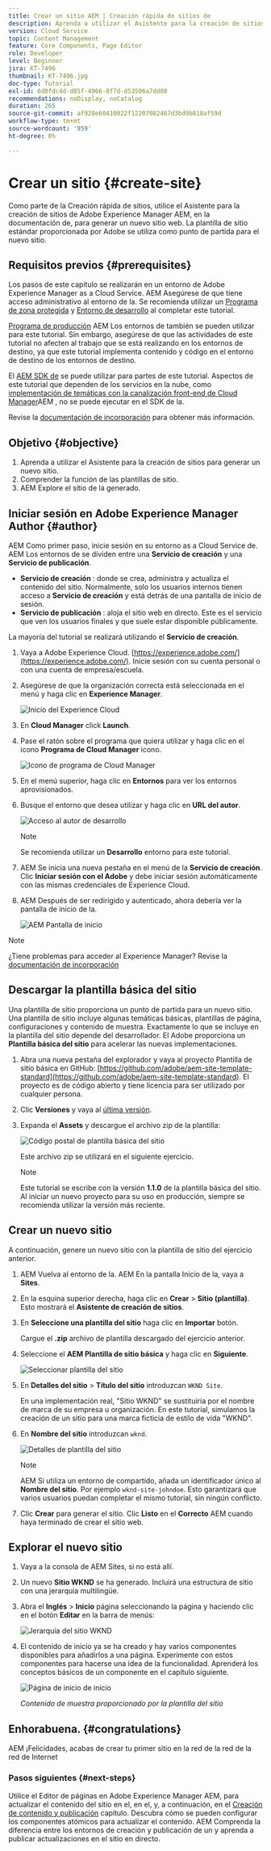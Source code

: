 ```yaml
---
title: Crear un sitio AEM | Creación rápida de sitios de
description: Aprenda a utilizar el Asistente para la creación de sitios para generar un nuevo sitio web. La plantilla de sitio estándar proporcionada por Adobe es un punto de partida para el nuevo sitio.
version: Cloud Service
topic: Content Management
feature: Core Components, Page Editor
role: Developer
level: Beginner
jira: KT-7496
thumbnail: KT-7496.jpg
doc-type: Tutorial
exl-id: 6d0fdc4d-d85f-4966-8f7d-d53506a7dd08
recommendations: noDisplay, noCatalog
duration: 265
source-git-commit: af928e60410022f12207082467d3bd9b818af59d
workflow-type: tm+mt
source-wordcount: '959'
ht-degree: 0%

---
```


# Crear un sitio {#create-site}

Como parte de la Creación rápida de sitios, utilice el Asistente para la creación de sitios de Adobe Experience Manager AEM, en la documentación de, para generar un nuevo sitio web. La plantilla de sitio estándar proporcionada por Adobe se utiliza como punto de partida para el nuevo sitio.

## Requisitos previos {#prerequisites}

Los pasos de este capítulo se realizarán en un entorno de Adobe Experience Manager as a Cloud Service. AEM Asegúrese de que tiene acceso administrativo al entorno de la. Se recomienda utilizar un [Programa de zona protegida](https://experienceleague.adobe.com/docs/experience-manager-cloud-service/onboarding/getting-access/sandbox-programs/introduction-sandbox-programs.html) y [Entorno de desarrollo](https://experienceleague.adobe.com/docs/experience-manager-cloud-service/implementing/using-cloud-manager/manage-environments.html) al completar este tutorial.

[Programa de producción](https://experienceleague.adobe.com/docs/experience-manager-cloud-service/content/implementing/using-cloud-manager/programs/introduction-production-programs.html) AEM Los entornos de también se pueden utilizar para este tutorial. Sin embargo, asegúrese de que las actividades de este tutorial no afecten al trabajo que se está realizando en los entornos de destino, ya que este tutorial implementa contenido y código en el entorno de destino de los entornos de destino.

El [AEM SDK de](https://experienceleague.adobe.com/docs/experience-manager-learn/cloud-service/local-development-environment-set-up/aem-runtime.html) se puede utilizar para partes de este tutorial. Aspectos de este tutorial que dependen de los servicios en la nube, como [implementación de temáticas con la canalización front-end de Cloud Manager](https://experienceleague.adobe.com/docs/experience-manager-learn/getting-started-wknd-tutorial-develop/site-template/theming.html)AEM , no se puede ejecutar en el SDK de la.

Revise la [documentación de incorporación](https://experienceleague.adobe.com/docs/experience-manager-cloud-service/onboarding/home.html?lang=es) para obtener más información.

## Objetivo {#objective}

1. Aprenda a utilizar el Asistente para la creación de sitios para generar un nuevo sitio.
1. Comprender la función de las plantillas de sitio.
1. AEM Explore el sitio de la generado.

## Iniciar sesión en Adobe Experience Manager Author {#author}

AEM Como primer paso, inicie sesión en su entorno as a Cloud Service de. AEM Los entornos de se dividen entre una **Servicio de creación** y una **Servicio de publicación**.

* **Servicio de creación** : donde se crea, administra y actualiza el contenido del sitio. Normalmente, solo los usuarios internos tienen acceso a **Servicio de creación** y está detrás de una pantalla de inicio de sesión.
* **Servicio de publicación** : aloja el sitio web en directo. Este es el servicio que ven los usuarios finales y que suele estar disponible públicamente.

La mayoría del tutorial se realizará utilizando el **Servicio de creación**.

1. Vaya a Adobe Experience Cloud. [https://experience.adobe.com/](https://experience.adobe.com/). Inicie sesión con su cuenta personal o con una cuenta de empresa/escuela.
1. Asegúrese de que la organización correcta está seleccionada en el menú y haga clic en **Experience Manager**.

   ![Inicio del Experience Cloud](assets/create-site/experience-cloud-home-screen.png)

1. En **Cloud Manager** click **Launch**.
1. Pase el ratón sobre el programa que quiera utilizar y haga clic en el icono **Programa de Cloud Manager** icono.

   ![Icono de programa de Cloud Manager](assets/create-site/cloud-manager-program-icon.png)

1. En el menú superior, haga clic en **Entornos** para ver los entornos aprovisionados.

1. Busque el entorno que desea utilizar y haga clic en **URL del autor**.

   ![Acceso al autor de desarrollo](assets/create-site/access-dev-environment.png)

   >[!NOTE]
   >
   >Se recomienda utilizar un **Desarrollo** entorno para este tutorial.

1. AEM Se inicia una nueva pestaña en el menú de la **Servicio de creación**. Clic **Iniciar sesión con el Adobe** y debe iniciar sesión automáticamente con las mismas credenciales de Experience Cloud.

1. AEM Después de ser redirigido y autenticado, ahora debería ver la pantalla de inicio de la.

   ![AEM Pantalla de inicio](assets/create-site/aem-start-screen.png)

>[!NOTE]
>
> ¿Tiene problemas para acceder al Experience Manager? Revise la [documentación de incorporación](https://experienceleague.adobe.com/docs/experience-manager-cloud-service/onboarding/home.html?lang=es)

## Descargar la plantilla básica del sitio

Una plantilla de sitio proporciona un punto de partida para un nuevo sitio. Una plantilla de sitio incluye algunas temáticas básicas, plantillas de página, configuraciones y contenido de muestra. Exactamente lo que se incluye en la plantilla del sitio depende del desarrollador. El Adobe proporciona un **Plantilla básica del sitio** para acelerar las nuevas implementaciones.

1. Abra una nueva pestaña del explorador y vaya al proyecto Plantilla de sitio básica en GitHub: [https://github.com/adobe/aem-site-template-standard](https://github.com/adobe/aem-site-template-standard). El proyecto es de código abierto y tiene licencia para ser utilizado por cualquier persona.
1. Clic **Versiones** y vaya al [última versión](https://github.com/adobe/aem-site-template-standard/releases/latest).
1. Expanda el **Assets** y descargue el archivo zip de la plantilla:

   ![Código postal de plantilla básica del sitio](assets/create-site/template-basic-zip-file.png)

   Este archivo zip se utilizará en el siguiente ejercicio.

   >[!NOTE]
   >
   > Este tutorial se escribe con la versión **1.1.0** de la plantilla básica del sitio. Al iniciar un nuevo proyecto para su uso en producción, siempre se recomienda utilizar la versión más reciente.

## Crear un nuevo sitio

A continuación, genere un nuevo sitio con la plantilla de sitio del ejercicio anterior.

1. AEM Vuelva al entorno de la. AEM En la pantalla Inicio de la, vaya a **Sites**.
1. En la esquina superior derecha, haga clic en **Crear** > **Sitio (plantilla)**. Esto mostrará el **Asistente de creación de sitios**.
1. En **Seleccione una plantilla del sitio** haga clic en **Importar** botón.

   Cargue el **.zip** archivo de plantilla descargado del ejercicio anterior.

1. Seleccione el **AEM Plantilla de sitio básica** y haga clic en **Siguiente**.

   ![Seleccionar plantilla del sitio](assets/create-site/select-site-template.png)

1. En **Detalles del sitio** > **Título del sitio** introduzcan `WKND Site`.

   En una implementación real, &quot;Sitio WKND&quot; se sustituiría por el nombre de marca de su empresa u organización. En este tutorial, simulamos la creación de un sitio para una marca ficticia de estilo de vida &quot;WKND&quot;.

1. En **Nombre del sitio** introduzcan `wknd`.

   ![Detalles de plantilla del sitio](assets/create-site/site-template-details.png)

   >[!NOTE]
   >
   > AEM Si utiliza un entorno de compartido, añada un identificador único al **Nombre del sitio**. Por ejemplo `wknd-site-johndoe`. Esto garantizará que varios usuarios puedan completar el mismo tutorial, sin ningún conflicto.

1. Clic **Crear** para generar el sitio. Clic **Listo** en el **Correcto** AEM cuando haya terminado de crear el sitio web.

## Explorar el nuevo sitio

1. Vaya a la consola de AEM Sites, si no está allí.
1. Un nuevo **Sitio WKND** se ha generado. Incluirá una estructura de sitio con una jerarquía multilingüe.
1. Abra el **Inglés** > **Inicio** página seleccionando la página y haciendo clic en el botón **Editar** en la barra de menús:

   ![Jerarquía del sitio WKND](assets/create-site/wknd-site-starter-hierarchy.png)

1. El contenido de inicio ya se ha creado y hay varios componentes disponibles para añadirlos a una página. Experimente con estos componentes para hacerse una idea de la funcionalidad. Aprenderá los conceptos básicos de un componente en el capítulo siguiente.

   ![Página de inicio de inicio](assets/create-site/start-home-page.png)

   *Contenido de muestra proporcionado por la plantilla del sitio*

## Enhorabuena. {#congratulations}

AEM ¡Felicidades, acabas de crear tu primer sitio en la red de la red de la red de Internet

### Pasos siguientes {#next-steps}

Utilice el Editor de páginas en Adobe Experience Manager AEM, para actualizar el contenido del sitio en el, en el, y, a continuación, en el [Creación de contenido y publicación](author-content-publish.md) capítulo. Descubra cómo se pueden configurar los componentes atómicos para actualizar el contenido. AEM Comprenda la diferencia entre los entornos de creación y publicación de un y aprenda a publicar actualizaciones en el sitio en directo.
